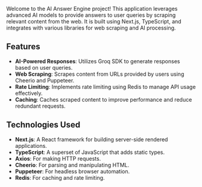 Welcome to the AI Answer Engine project! This application leverages advanced AI models to provide answers to user queries by scraping relevant content from the web. It is built using Next.js, TypeScript, and integrates with various libraries for web scraping and AI processing.

## Features

- **AI-Powered Responses**: Utilizes Groq SDK to generate responses based on user queries.
- **Web Scraping**: Scrapes content from URLs provided by users using Cheerio and Puppeteer.
- **Rate Limiting**: Implements rate limiting using Redis to manage API usage effectively.
- **Caching**: Caches scraped content to improve performance and reduce redundant requests.

## Technologies Used

- **Next.js**: A React framework for building server-side rendered applications.
- **TypeScript**: A superset of JavaScript that adds static types.
- **Axios**: For making HTTP requests.
- **Cheerio**: For parsing and manipulating HTML.
- **Puppeteer**: For headless browser automation.
- **Redis**: For caching and rate limiting.
